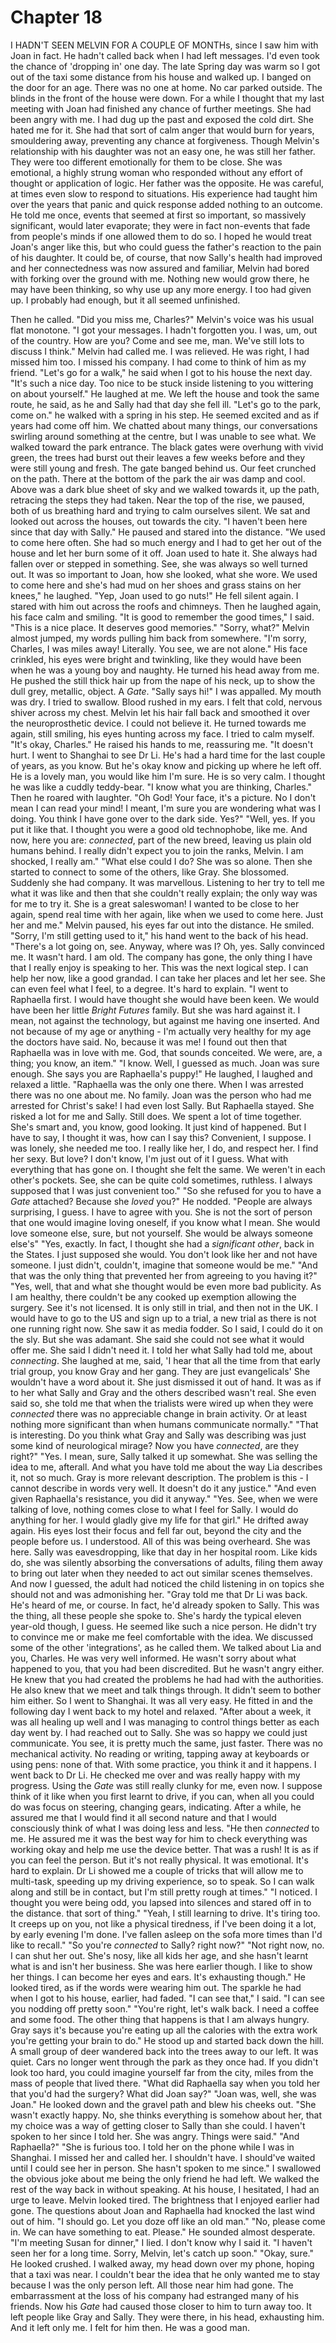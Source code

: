 
# Chapter 18

<span class="firstLetter">I</span> HADN'T SEEN MELVIN FOR A COUPLE OF MONTHs, since I saw him with Joan in fact. He hadn't called back when I had left messages. I'd even took the chance of 'dropping in' one day. The late Spring day was warm so I got out of the taxi some distance from his house and walked up. I banged on the door for an age. There was no one at home. No car parked outside. The blinds in the front of the house were down.
    For a while I thought that my last meeting with Joan had finished any chance of further meetings. She had been angry with me. I had dug up the past and exposed the cold dirt. She hated me for it. She had that sort of calm anger that would burn for years, smouldering away, preventing any chance at forgiveness. Though Melvin's relationship with his daughter was not an easy one, he was still her father. They were too different emotionally for them to be close. She was emotional, a highly strung woman who responded without any effort of thought or application of logic. Her father was the opposite. He was careful, at times even slow to respond to situations. His experience had taught him over the years that panic and quick response added nothing to an outcome. He told me once, events that seemed at first so important, so massively significant, would later evaporate; they were in fact non-events that fade from people's minds if one allowed them to do so. I hoped he would treat Joan's anger like this, but who could guess the father's reaction to the pain of his daughter. It could be, of course, that now Sally's health had improved and her connectedness was now assured and familiar, Melvin had bored with forking over the ground with me. Nothing new would grow there, he may have been thinking, so why use up any more energy. I too had given up. I probably had enough, but it all seemed unfinished.

Then he called.
    "Did you miss me, Charles?" Melvin's voice was his usual flat monotone. "I got your messages. I hadn't forgotten you. I was, um, out of the country. How are you? Come and see me, man. We've still lots to discuss I think." Melvin had called me. I was relieved. He was right, I had missed him too. I missed his company. I had come to think of him as my friend.
    "Let's go for a walk," he said when I got to his house the next day. "It's such a nice day. Too nice to be stuck inside listening to you wittering on about yourself." He laughed at me. We left the house and took the same route, he said, as he and Sally had that day she fell ill. "Let's go to the park, come on." he walked with a spring in his step. He seemed excited and as if years had come off him. We chatted about many things, our conversations swirling around something at the centre, but I was unable to see what. We walked toward the park entrance. The black gates were overhung with vivid green, the trees had burst out their leaves a few weeks before and they were still young and fresh. The gate banged behind us. Our feet crunched on the path. There at the bottom of the park the air was damp and cool. Above was a dark blue sheet of sky and we walked towards it, up the path, retracing the steps they had taken. 
    Near the top of the rise, we paused, both of us breathing hard and trying to calm ourselves silent. We sat and looked out across the houses, out towards the city.
    "I haven't been here since that day with Sally." He paused and stared into the distance. "We used to come here often. She had so much energy and I had to get her out of the house and let her burn some of it off. Joan used to hate it. She always had fallen over or stepped in something. See, she was always so well turned out. It was so important to Joan, how she looked, what she wore. We used to come here and she's had mud on her shoes and grass stains on her knees," he laughed. "Yep, Joan used to go nuts!" He fell silent again. I stared with him out across the roofs and chimneys. Then he laughed again, his face calm and smiling.
    "It is good to remember the good times," I said. "This is a nice place. It deserves good memories."
    "Sorry, what?" Melvin almost jumped, my words pulling him back from somewhere. "I'm sorry, Charles, I was miles away! Literally. You see, we are not alone." His face crinkled, his eyes were bright and twinkling, like they would have been when he was a young boy and naughty. He turned his head away from me. He pushed the still thick hair up from the nape of his neck, up to show the dull grey, metallic, object. A *Gate*. "Sally says hi!"
    I was appalled. My mouth was dry. I tried to swallow. Blood rushed in my ears. I felt that cold, nervous shiver across my chest. Melvin let his hair fall back and smoothed it over the neuroprosthetic device. I could not believe it. He turned towards me again, still smiling, his eyes hunting across my face. I tried to calm myself.
    "It's okay, Charles." He raised his hands to me, reassuring me. "It doesn't hurt. I went to Shanghai to see Dr Li. He's had a hard time for the last couple of years, as you know. But he's okay know and picking up where he left off. He is a lovely man, you would like him I'm sure. He is so very calm. I thought he was like a cuddly teddy-bear.
    "I know what you are thinking, Charles." Then he roared with laughter. "Oh God! Your face, it's a picture. No I don't mean I can read your mind! I meant, I'm sure you are wondering what was I doing. You think I have gone over to the dark side. Yes?"
    "Well, yes. If you put it like that. I thought you were a good old technophobe, like me. And now, here you are: *connected*, part of the new breed, leaving us plain old humans behind. I really didn't expect you to join the ranks, Melvin. I am shocked, I really am."
    "What else could I do? She was so alone. Then she started to connect to some of the others, like Gray. She blossomed. Suddenly she had company. It was marvellous. Listening to her try to tell me what it was like and then that she couldn't really explain; the only way was for me to try it. She is a great saleswoman! I wanted to be close to her again, spend real time with her again, like when we used to come here. Just her and me." Melvin paused, his eyes far out into the distance. He smiled. "Sorry, I'm still getting used to it," his hand went to the back of his head. "There's a lot going on, see. Anyway, where was I? Oh, yes. Sally convinced me. It wasn't hard. I am old. The company has gone, the only thing I have that I really enjoy is speaking to her. This was the next logical step. I can help her now, like a good grandad. I can take her places and let her see. She can even feel what I feel, to a degree. It's hard to explain. 
    "I went to Raphaella first. I would have thought she would have been keen. We would have been her little *Bright Futures* family. But she was hard against it. I mean, not against the technology, but against me having one inserted. And not because of my age or anything - I'm actually very healthy for my age the doctors have said. No, because it was me! I found out then that Raphaella was in love with me. God, that sounds conceited. We were, are, a thing; you know, an item."
    "I know. Well, I guessed as much. Joan was sure enough. She says you are Raphaella's puppy!" He laughed, I laughed and relaxed a little.
    "Raphaella was the only one there. When I was arrested there was no one about me. No family. Joan was the person who had me arrested for Christ's sake! I had even lost Sally. But Raphaella stayed. She risked a lot for me and Sally. Still does. We spent a lot of time together. She's smart and, you know, good looking. It just kind of happened. But I have to say, I thought it was, how can I say this? Convenient, I suppose. I was lonely, she needed me too. I really like her, I do, and respect her. I find her sexy. But love? I don't know, I'm just out of it I guess. What with everything that has gone on. I thought she felt the same. We weren't in each other's pockets. See, she can be quite cold sometimes, ruthless. I always supposed that I was just convenient too."
    "So she refused for you to have a *Gate* attached? Because she *loved* you?" He nodded. "People are always surprising, I guess. I have to agree with you. She is not the sort of person that one would imagine loving oneself, if you know what I mean. She would love someone else, sure, but not yourself. She would be always someone else's"
    "Yes, exactly. In fact, I thought she had a *significant other*, back in the States. I just supposed she would. You don't look like her and not have someone. I just didn't, couldn't, imagine that someone would be me."
    "And that was the only thing that prevented her from agreeing to you having it?"
    "Yes, well, that and what she thought would be even more bad publicity. As I am healthy, there couldn't be any cooked up exemption allowing the surgery. See it's not licensed. It is only still in trial, and then not in the UK. I would have to go to the US and sign up to a trial, a new trial as there is not one running right now. She saw it as media fodder. So I said, I could do it on the sly. But she was adamant. She said she could not see what it would offer me. She said I didn't need it. I told her what Sally had told me, about *connecting*. She laughed at me, said, 'I hear that all the time from that early trial group, you know Gray and her gang. They are just evangelicals' She wouldn't have a word about it. She just dismissed it out of hand. It was as if to her what Sally and Gray and the others described wasn't real. She even said so, she told me that when the trialists were wired up when they were *connected* there was no appreciable change in brain activity. Or at least nothing more significant than when humans communicate normally."
    "That is interesting. Do you think what Gray and Sally was describing was just some kind of neurological mirage? Now you have *connected*, are they right?"
    "Yes. I mean, sure, Sally talked it up somewhat. She was selling the idea to me, afterall. And what you have told me about the way Lia describes it, not so much. Gray is more relevant description. The problem is this - I cannot describe in words very well. It doesn't do it any justice."
    "And even given Raphaella's resistance, you did it anyway."
    "Yes. See, when we were talking of love, nothing comes close to what I feel for Sally. I would do anything for her. I would gladly give my life for that girl." He drifted away again. His eyes lost their focus and fell far out, beyond the city and the people before us. I understood. All of this was being overheard. She was here. Sally was eavesdropping, like that day in her hospital room. Like kids do, she was silently absorbing the conversations of adults, filing them away to bring out later when they needed to act out similar scenes themselves. And now I guessed, the adult had noticed the child listening in on topics she should not and was admonishing her.
    "Gray told me that Dr Li was back. He's heard of me, or course. In fact, he'd already spoken to Sally. This was the thing, all these people she spoke to. She's hardy the typical eleven year-old though, I guess. He seemed like such a nice person. He didn't try to convince me or make me feel comfortable with the idea. We discussed some of the other 'integrations', as he called them. We talked about Lia and you, Charles. He was very well informed. He wasn't sorry about what happened to you, that you had been discredited. But he wasn't angry either. He knew that you had created the problems he had had with the authorities. He also knew that we meet and talk things through. It didn't seem to bother him either. So I went to Shanghai. It was all very easy. He fitted in and the following day I went back to my hotel and relaxed.
    "After about a week, it was all healing up well and I was managing to control things better as each day went by. I had reached out to Sally. She was so happy we could just communicate. You see, it is pretty much the same, just faster. There was no mechanical activity. No reading or writing, tapping away at keyboards or using pens: none of that. With some practice, you think it and it happens. I went back to Dr Li. He checked me over and was really happy with my progress. Using the *Gate* was still really clunky for me, even now. I suppose think of it like when you first learnt to drive, if you can, when all you could do was focus on steering, changing gears, indicating. After a while, he assured me that I would find it all second nature and that I would consciously think of what I was doing less and less. 
    "He then *connected* to me. He assured me it was the best way for him to check everything was working okay and help me use the device better. That was a rush! It is as if you can feel the person. But it's not really physical. It was emotional. It's hard to explain. Dr Li showed me a couple of tricks that will allow me to multi-task, speeding up my driving experience, so to speak. So I can walk along and still be in contact, but I'm still pretty rough at times."
    "I noticed. I thought you were being odd, you lapsed into silences and stared off in to the distance. that sort of thing."
    "Yeah, I still learning to drive. It's tiring too. It creeps up on you, not like a physical tiredness, if I've been doing it a lot, by early evening I'm done. I've fallen asleep on the sofa more times than I'd like to recall."
    "So you're *connected* to Sally? right now?"
    "Not right now, no. I can shut her out. She's nosy, like all kids her age, and she hasn't learnt what is and isn't her business. She was here earlier though. I like to show her things. I can become her eyes and ears. It's exhausting though." He looked tired, as if the words were wearing him out. The sparkle he had when I got to his house, earlier, had faded. 
    "I can see that," I said. "I can see you nodding off pretty soon."
    "You're right, let's walk back. I need a coffee and some food. The other thing that happens is that I am always hungry. Gray says it's because you're eating up all the calories with the extra work you're getting your brain to do." He stood up and started back down the hill. A small group of deer wandered back into the trees away to our left. It was quiet. Cars no longer went through the park as they once had. If you didn't look too hard, you could imagine yourself far from the city, miles from the mass of people that lived there.
    "What did Raphaella say when you told her that you'd had the surgery? What did Joan say?"
    "Joan was, well, she was Joan." He looked down and the gravel path and blew his cheeks out. "She wasn't exactly happy. No, she thinks everything is somehow about her, that my choice was a way of getting closer to Sally than she could. I haven't spoken to her since I told her. She was angry. Things were said."
    "And Raphaella?"
    "She is furious too. I told her on the phone while I was in Shanghai. I missed her and called her. I shouldn't have. I should've waited until I could see her in person. She hasn't spoken to me since." I swallowed the obvious joke about me being the only friend he had left. We walked the rest of the way back in without speaking. At his house, I hesitated, I had an urge to leave. Melvin looked tired. The brightness that I enjoyed earlier had gone. The questions about Joan and Raphaella had knocked the last wind out of him.
    "I should go. Let you doze off like an old man."
    "No, please come in. We can have something to eat. Please." He sounded almost desperate.
    "I'm meeting Susan for dinner," I lied. I don't know why I said it. "I haven't seen her for a long time. Sorry, Melvin, let's catch up soon."
    "Okay, sure." He looked crushed. I walked away, my head down over my phone, hoping that a taxi was near. I couldn't bear the idea that he only wanted me to stay because I was the only person left. All those near him had gone. The embarrassment at the loss of his company had estranged many of his friends. Now his *Gate* had caused those closer to him to turn away too. It left people like Gray and Sally. They were there, in his head, exhausting him. And it left only me. I felt for him then. He was a good man.
